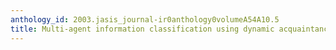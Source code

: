 ```yaml
---
anthology_id: 2003.jasis_journal-ir0anthology0volumeA54A10.5
title: Multi-agent information classification using dynamic acquaintance lists
---
```

